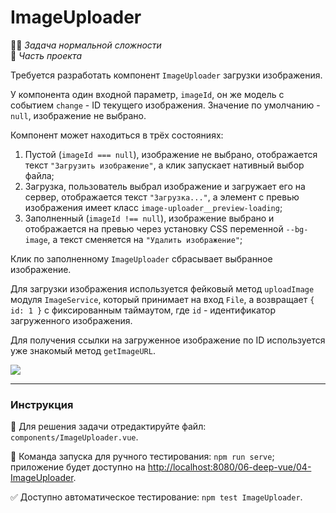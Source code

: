# ImageUploader

👷🏻 _Задача нормальной сложности_<br>
💼 _Часть проекта_

Требуется разработать компонент `ImageUploader` загрузки изображения.

У компонента один входной параметр, `imageId`, он же модель с событием `change` - ID текущего изображения. Значение по умолчанию - `null`, изображение не выбрано. 

Компонент может находиться в трёх состояниях:
1. Пустой (`imageId === null`), изображение не выбрано, отображается текст `"Загрузить изображение"`, а клик запускает нативный выбор файла;
2. Загрузка, пользователь выбрал изображение и загружает его на сервер, отображается текст `"Загрузка..."`, а элемент с превью изображения имеет класс `image-uploader__preview-loading`;
3. Заполненный (`imageId !== null`), изображение выбрано и отображается на превью через установку CSS переменной `--bg-image`, а текст сменяется на `"Удалить изображение"`;

Клик по заполненному `ImageUploader` сбрасывает выбранное изображение.

Для загрузки изображения используется фейковый метод `uploadImage` модуля `ImageService`, который принимает на вход `File`, а возвращает `{ id: 1 }` с фиксированным таймаутом, где `id` - идентификатор загруженного изображения. 

Для получения ссылки на загруженное изображение по ID используется уже знакомый метод `getImageURL`. 

<img src="https://i.imgur.com/ioMWihi.gif" />

---

### Инструкция

📝 Для решения задачи отредактируйте файл: `components/ImageUploader.vue`.

🚀 Команда запуска для ручного тестирования: `npm run serve`;<br>
приложение будет доступно на [http://localhost:8080/06-deep-vue/04-ImageUploader](http://localhost:8080/06-deep-vue/04-ImageUploader).

✅ Доступно автоматическое тестирование: `npm test ImageUploader`.
